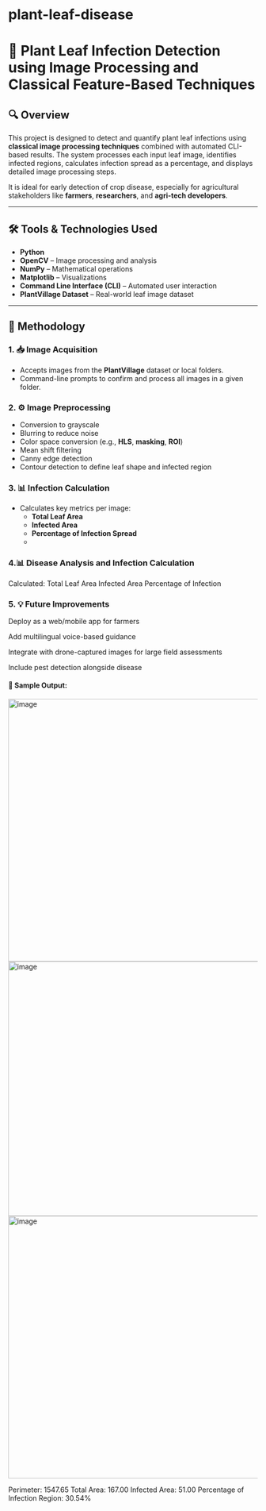 # plant-leaf-disease
# 🌿 Plant Leaf Infection Detection using Image Processing and Classical Feature-Based Techniques

## 🔍 Overview
This project is designed to detect and quantify plant leaf infections using **classical image processing techniques** combined with automated CLI-based results. The system processes each input leaf image, identifies infected regions, calculates infection spread as a percentage, and displays detailed image processing steps.

It is ideal for early detection of crop disease, especially for agricultural stakeholders like **farmers**, **researchers**, and **agri-tech developers**.

---

## 🛠 Tools & Technologies Used
- **Python**
- **OpenCV** – Image processing and analysis
- **NumPy** – Mathematical operations
- **Matplotlib** – Visualizations
- **Command Line Interface (CLI)** – Automated user interaction
- **PlantVillage Dataset** – Real-world leaf image dataset

---

## 🧠 Methodology

### 1. 📥 Image Acquisition
- Accepts images from the **PlantVillage** dataset or local folders.
- Command-line prompts to confirm and process all images in a given folder.

### 2. ⚙️ Image Preprocessing
- Conversion to grayscale
- Blurring to reduce noise
- Color space conversion (e.g., **HLS**, **masking**, **ROI**)
- Mean shift filtering
- Canny edge detection
- Contour detection to define leaf shape and infected region

### 3. 📊 Infection Calculation
- Calculates key metrics per image:
  - **Total Leaf Area**
  - **Infected Area**
  - **Percentage of Infection Spread**
  - 
### 4.📊 Disease Analysis and Infection Calculation
Calculated:
Total Leaf Area
Infected Area
Percentage of Infection

### 5. 💡 Future Improvements
Deploy as a web/mobile app for farmers

Add multilingual voice-based guidance

Integrate with drone-captured images for large field assessments

Include pest detection alongside disease
#### 📌 Sample Output:

<img width="940" height="529" alt="image" src="https://github.com/user-attachments/assets/184ec609-8c55-406e-b9e9-b45cc212a354" />
<img width="914" height="513" alt="image" src="https://github.com/user-attachments/assets/e2a36ee8-da66-42ca-b1a1-38aeb52788c9" />
<img width="940" height="529" alt="image" src="https://github.com/user-attachments/assets/c94a2549-70c1-4fea-a852-e543cc0d076e" />


Perimeter: 1547.65
Total Area: 167.00
Infected Area: 51.00
Percentage of Infection Region: 30.54%
